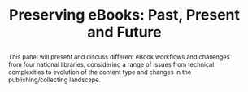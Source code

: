 ---
abstract: This panel will present and discuss different eBook workflows and challenges
  from four national libraries, considering a range of issues from technical complexities
  to evolution of the content type and changes in the publishing/collecting landscape.
creators:
- Steinke, Tobias
- Lemay, Faye
- Pennock, Maureen
- Owens, Trevor
date: null
document_url: https://services.phaidra.univie.ac.at/api/object/o:1079694/download
grand_parent: iPRES
institutions: []
keywords: []
landing_page_url: https://phaidra.univie.ac.at/o:1079694
language: eng
layout: publication
license: CC BY 4.0 International
notes_url: null
parent: iPRES 2019
publication_type: paper
size: 156651
slides_url: null
source_name: iPRES
stream_url: null
title: 'Preserving eBooks: Past, Present and Future '
year: 2019
---
